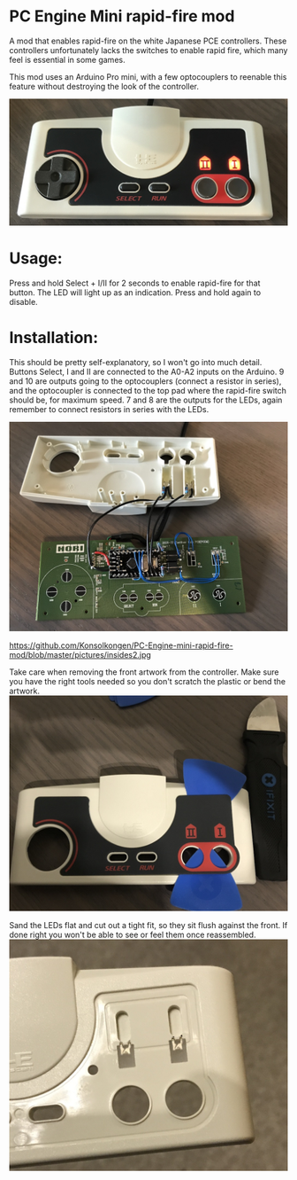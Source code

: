 # PC Engine Mini rapid-fire mod

A mod that enables rapid-fire on the white Japanese PCE controllers. These controllers unfortunately lacks the switches to enable rapid fire, which many feel is essential in some games.

This mod uses an Arduino Pro mini, with a few optocouplers to reenable this feature without destroying the look of the controller.

![Finished mod](/pictures/finished.jpg)

# Usage:

Press and hold Select + I/II for 2 seconds to enable rapid-fire for that button. The LED will light up as an indication. Press and hold again to disable.

# Installation:

This should be pretty self-explanatory, so I won't go into much detail. Buttons Select, I and II are connected to the A0-A2 inputs on the Arduino. 9 and 10 are outputs going to the optocouplers (connect a resistor in series), and the optocoupler is connected to the top pad where the rapid-fire switch should be, for maximum speed. 
7 and 8 are the outputs for the LEDs, again remember to connect resistors in series with the LEDs.

![PCE controller insides](/pictures/insides.jpg)

https://github.com/Konsolkongen/PC-Engine-mini-rapid-fire-mod/blob/master/pictures/insides2.jpg

Take care when removing the front artwork from the controller. Make sure you have the right tools needed so you don't scratch the plastic or bend the artwork.
![PCE controller front removal](/pictures/front_removal.jpg)

Sand the LEDs flat and cut out a tight fit, so they sit flush against the front. If done right you won't be able to see or feel them once reassembled.
![LED placement](/pictures/LED_placement.jpg)
